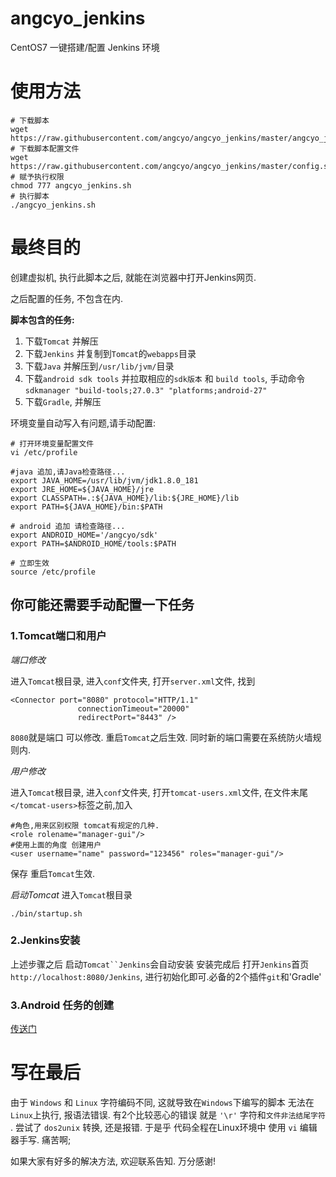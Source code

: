 # angcyo_jenkins
CentOS7 一键搭建/配置 Jenkins 环境

# 使用方法
```
# 下载脚本
wget https://raw.githubusercontent.com/angcyo/angcyo_jenkins/master/angcyo_jenkins.sh
# 下载脚本配置文件
wget https://raw.githubusercontent.com/angcyo/angcyo_jenkins/master/config.sh
# 赋予执行权限
chmod 777 angcyo_jenkins.sh
# 执行脚本
./angcyo_jenkins.sh
```

# 最终目的
创建虚拟机, 执行此脚本之后, 就能在浏览器中打开Jenkins网页. 

之后配置的任务, 不包含在内.

**脚本包含的任务:**
1. 下载`Tomcat` 并解压
2. 下载`Jenkins` 并复制到`Tomcat`的`webapps`目录
3. 下载`Java` 并解压到`/usr/lib/jvm/`目录
4. 下载`android sdk tools` 并拉取相应的`sdk版本` 和 `build tools`, 手动命令`sdkmanager "build-tools;27.0.3" "platforms;android-27"`
5. 下载`Gradle`, 并解压


环境变量自动写入有问题,请手动配置:
```
# 打开环境变量配置文件
vi /etc/profile

#java 追加,请Java检查路径...
export JAVA_HOME=/usr/lib/jvm/jdk1.8.0_181
export JRE_HOME=${JAVA_HOME}/jre
export CLASSPATH=.:${JAVA_HOME}/lib:${JRE_HOME}/lib
export PATH=${JAVA_HOME}/bin:$PATH

# android 追加 请检查路径...
export ANDROID_HOME='/angcyo/sdk'
export PATH=$ANDROID_HOME/tools:$PATH

# 立即生效
source /etc/profile
```

## 你可能还需要手动配置一下任务
### 1.Tomcat端口和用户
*端口修改*

进入`Tomcat`根目录, 进入`conf`文件夹, 打开`server.xml`文件, 找到
```
<Connector port="8080" protocol="HTTP/1.1"
               connectionTimeout="20000"
               redirectPort="8443" />
```
`8080`就是端口 可以修改. 重启`Tomcat`之后生效. 同时新的端口需要在系统防火墙规则内.

*用户修改*

进入`Tomcat`根目录, 进入`conf`文件夹, 打开`tomcat-users.xml`文件, 在文件末尾`</tomcat-users>`标签之前,加入
```
#角色,用来区别权限 tomcat有规定的几种.
<role rolename="manager-gui"/>
#使用上面的角度 创建用户
<user username="name" password="123456" roles="manager-gui"/>
```
保存 重启`Tomcat`生效.

*启动Tomcat*
进入`Tomcat`根目录
```
./bin/startup.sh
```


### 2.Jenkins安装
上述步骤之后 启动`Tomcat``Jenkins`会自动安装 安装完成后 打开`Jenkins`首页`http://localhost:8080/Jenkins`, 进行初始化即可.必备的2个插件`git`和'Gradle'

### 3.Android 任务的创建
[传送门](https://blog.csdn.net/angcyo/article/details/50503571)

# 写在最后
由于 `Windows` 和 `Linux` 字符编码不同, 这就导致在`Windows`下编写的脚本 无法在`Linux`上执行, 报语法错误. 有2个比较恶心的错误 就是 `'\r'` 字符和`文件非法结尾字符` . 尝试了 `dos2unix` 转换, 还是报错. 于是乎 代码全程在Linux环境中 使用 `vi` 编辑器手写. 痛苦啊;

如果大家有好多的解决方法, 欢迎联系告知. 万分感谢!

